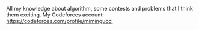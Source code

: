 All my knowledge about algorithm, some contests and problems that I think them exciting.
My Codeforces account: https://codeforces.com/profile/mimingucci
